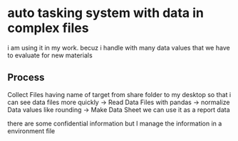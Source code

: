 # auto tasking system with data in complex files

i am using it in my work. becuz i handle with many data values that we have to evaluate for new materials

## Process
Collect Files having name of target from share folder to my desktop so that i can see data files more quickly
-> Read Data Files with pandas
-> normalize Data values like rounding
-> Make Data Sheet we can use it as a report data


there are some confidential information but I manage the information in a environment file